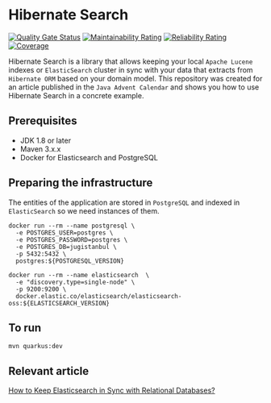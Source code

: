 # Hibernate Search
[![Quality Gate Status](https://sonarcloud.io/api/project_badges/measure?project=org.jugistanbul%3Ahibernate-search&metric=alert_status)](https://sonarcloud.io/dashboard?id=org.jugistanbul%3Ahibernate-search)
[![Maintainability Rating](https://sonarcloud.io/api/project_badges/measure?project=org.jugistanbul%3Ahibernate-search&metric=sqale_rating)](https://sonarcloud.io/dashboard?id=org.jugistanbul%3Ahibernate-search)
[![Reliability Rating](https://sonarcloud.io/api/project_badges/measure?project=org.jugistanbul%3Ahibernate-search&metric=reliability_rating)](https://sonarcloud.io/dashboard?id=org.jugistanbul%3Ahibernate-search)
[![Coverage](https://sonarcloud.io/api/project_badges/measure?project=org.jugistanbul%3Ahibernate-search&metric=coverage)](https://sonarcloud.io/dashboard?id=org.jugistanbul%3Ahibernate-search)

Hibernate Search is a library that allows keeping your local `Apache Lucene` indexes or `ElasticSearch` cluster in sync with your data that extracts from `Hibernate ORM` based on your domain model. This repository was created for an article published in the `Java Advent Calendar` and shows you how to use Hibernate Search in a concrete example.

## Prerequisites

* JDK 1.8 or later
* Maven 3.x.x
* Docker for Elasticsearch and PostgreSQL

## Preparing the infrastructure

The entities of the application are stored in `PostgreSQL` and indexed in `ElasticSearch` so we need instances of them.

```shell script
docker run --rm --name postgresql \
  -e POSTGRES_USER=postgres \ 
  -e POSTGRES_PASSWORD=postgres \ 
  -e POSTGRES_DB=jugistanbul \ 
  -p 5432:5432 \ 
  postgres:${POSTGRESQL_VERSION}
```
```shell script
docker run --rm --name elasticsearch  \
  -e "discovery.type=single-node" \
  -p 9200:9200 \ 
  docker.elastic.co/elasticsearch/elasticsearch-oss:${ELASTICSEARCH_VERSION}
```

## To run

```shell script
mvn quarkus:dev
```

## Relevant article
[How to Keep Elasticsearch in Sync with Relational Databases?](https://hakdogan.medium.com/how-to-keep-elasticsearch-in-sync-with-relational-databases-a8c4c2b4c9fe)